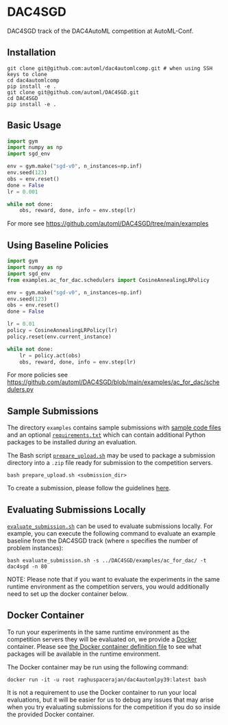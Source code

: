 # DAC4SGD

DAC4SGD track of the DAC4AutoML competition at AutoML-Conf.


## Installation

```
git clone git@github.com:automl/dac4automlcomp.git # when using SSH keys to clone
cd dac4automlcomp
pip install -e .
git clone git@github.com/automl/DAC4SGD.git
cd DAC4SGD
pip install -e .
```


## Basic Usage

```python
import gym
import numpy as np
import sgd_env

env = gym.make("sgd-v0", n_instances=np.inf)
env.seed(123)
obs = env.reset()
done = False
lr = 0.001

while not done:
    obs, reward, done, info = env.step(lr)
```

For more see https://github.com/automl/DAC4SGD/tree/main/examples

## Using Baseline Policies
```python
import gym
import numpy as np
import sgd_env
from examples.ac_for_dac.schedulers import CosineAnnealingLRPolicy

env = gym.make("sgd-v0", n_instances=np.inf)
env.seed(123)
obs = env.reset()
done = False

lr = 0.01
policy = CosineAnnealingLRPolicy(lr)
policy.reset(env.current_instance)

while not done:
    lr = policy.act(obs)
    obs, reward, done, info = env.step(lr)
```

For more policies see https://github.com/automl/DAC4SGD/blob/main/examples/ac_for_dac/schedulers.py

## Sample Submissions
The directory `examples` contains sample submissions with [sample code files](examples/) and an optional [`requirements.txt`](examples/ac_for_dac/requirements.txt) which can contain additional Python packages to be installed *during* an evaluation.

The Bash script [`prepare_upload.sh`](https://github.com/automl/dac4automlcomp/blob/main/prepare_upload.sh) may be used to package a submission directory into a `.zip` file ready for submission to the competition servers.

```
bash prepare_upload.sh <submission_dir>
```

To create a submission, please follow the guidelines [here](https://codalab.lisn.upsaclay.fr/competitions/3672#learn_the_details-evaluation). 

## Evaluating Submissions Locally
[`evaluate_submission.sh`](https://github.com/automl/dac4automlcomp/blob/main/evaluate_submission.sh) can be used to evaluate submissions locally. For example, you can execute the following command to evaluate an example baseline from the DAC4SGD track (where `n` specifies the number of problem instances):

```
bash evaluate_submission.sh -s ../DAC4SGD/examples/ac_for_dac/ -t dac4sgd -n 80
```

NOTE: Please note that if you want to evaluate the experiments in the same runtime environment as the competition servers, you would additionally need to set up the docker container below.

## Docker Container
To run your experiments in the same runtime environment as the competition servers they will be evaluated on, we provide a [Docker](https://docs.docker.com/engine/install/) container. Please see [the Docker container definition file](ubuntu_codalab_Dockerfile.txt) to see what packages will be available in the runtime environment.


The Docker container may be run using the following command:
```
docker run -it -u root raghuspacerajan/dac4automlpy39:latest bash
```

It is not a requirement to use the Docker container to run your local evaluations, but it will be easier for us to debug any issues that may arise when you try evaluating submissions for the competition if you do so inside the provided Docker container.

